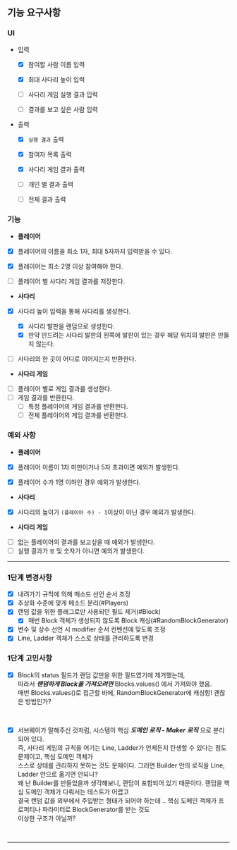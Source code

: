 ## 기능 요구사항

### UI

- 입력 
  - [x] 참여할 사람 이름 입력
  - [x] 최대 사다리 높이 입력
  - [ ] 사다리 게임 실행 결과 입력 
  - [ ] 결과를 보고 싶은 사람 입력


- 출력
  - [x] `실행 결과` 출력
  - [x] 참여자 목록 출력
  - [x] 사다리 게임 결과 출력
  - [ ] 개인 별 결과 출력
  - [ ] 전체 결과 출력


### 기능
- **플레이어**
- [x] 플레이어의 이름을 최소 1자, 최대 5자까지 입력받을 수 있다.
- [x] 플레이어는 최소 2명 이상 참여해야 한다.
- [ ] 플레이어 벌 사다리 게임 결과를 저장한다.


- **사다리**
- [x] 사다리 높이 입력을 통해 사다리를 생성한다.
  - [x] 사다리 발판을 랜덤으로 생성한다.
  - [x] 만약 만드려는 사다리 발판의 왼쪽에 발판이 있는 경우 해당 위치의 발판은 만들지 않는다.
- [ ] 사다리의 한 곳이 어디로 이어지는지 반환한다.


- **사다리 게임**
- [ ] 플레이어 별로 게임 결과를 생성한다.
- [ ] 게임 결과를 반환한다.
  - [ ] 특정 플레이어의 게임 결과를 반환한다.
  - [ ] 전체 플레이어의 게임 결과를 반환한다.

### 예외 사항
- **플레이어**
- [x] 플레이어 이름이 1자 미만이거나 5자 초과이면 예외가 발생한다.
- [x] 플레이어 수가 1명 이하인 경우 예외가 발생한다.


- **사다리**
- [x] 사다리의 높이가 `(플레이어 수) - 1`이상이 아닌 경우 예외가 발생한다.


- **사다리 게임**
- [ ] 없는 플레이어의 결과를 보고싶을 때 예외가 발생한다.
- [ ] 실행 결과가 `꽝` 및 숫자가 아니면 예외가 발생한다.

---

### 1단계 변경사항
- [x] 내려가기 규칙에 의해 메소드 선언 순서 조정
- [x] 추상화 수준에 맞게 메소드 분리(#Players)
- [x] 랜덤 값을 위한 플래그로만 사용되던 필드 제거(#Block) 
  - [x] 매번 Block 객체가 생성되지 않도록 Block 캐싱(#RandomBlockGenerator)
- [x] 변수 및 상수 선언 시 modifier 순서 컨벤션에 맞도록 조정
- [x] Line, Ladder 객체가 스스로 상태를 관리하도록 변경

### 1단계 고민사항
- [x] Block의 status 필드가 랜덤 값만을 위한 필드였기에 제거했는데, <br>
  따라서 ***랜덤하게 Block을 가져오려면*** Blocks.values() 에서 가져와야 했음. <br>
  매번 Blocks.values()로 접근할 바에, RandomBlockGenerator에 캐싱함! 괜찮은 방법인가? <br>
<br>

- [x] 서브웨이가 말해주신 것처럼, 시스템이 핵심 ***도메인 로직 - Maker 로직*** 으로 분리되어 있다. <br>
  즉, 사다리 게임의 규칙을 어기는 Line, Ladder가 언제든지 탄생할 수 있다는 점도 문제이고, 핵심 도메인 객체가 <br>
  스스로 상태를 관리하지 못하는 것도 문제이다. 그러면 Builder 안의 로직을 Line, Ladder 안으로 옮기면 안되나? <br>
  왜 난 Builder를 만들었을까 생각해보니, 랜덤이 포함되어 있기 때문이다. 랜덤을 핵심 도메인 객체가 다뤄서는 테스트가 어렵고 <br>
  결국 랜덤 값을 외부에서 주입받는 형태가 되어야 하는데 .. 핵심 도메인 객체가 프로퍼티나 파라미터로 BlockGenerator를 받는 것도 <br>
  이상한 구조가 아닐까? <br>
<br>

---


  
